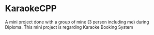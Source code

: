# KaraokeCPP
A mini project done with a group of mine (3 person including me) during Diploma. This mini project is regarding Karaoke Booking System
